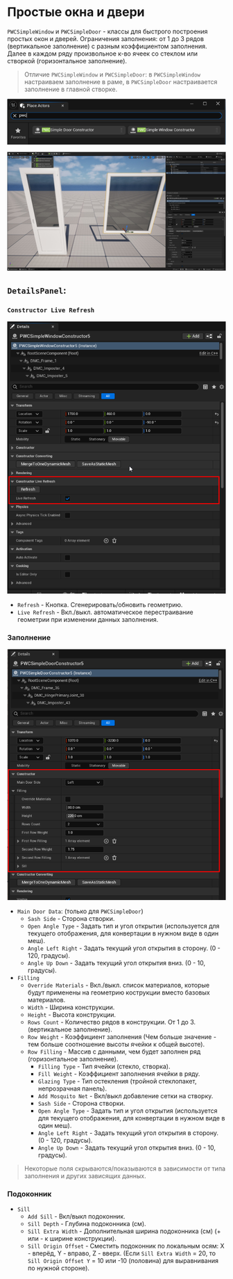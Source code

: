 # Простые окна и двери

`PWCSimpleWindow` и `PWCSimpleDoor` - классы для быстрого построения простых окон и дверей. Ограничения заполнения: от 1 до 3 рядов (вертикальное заполнение) с разным коэффициентом заполнения. Далее в каждом ряду произвольное к-во ячеек со стеклом или створкой (горизонтальное заполнение).

> Отличие `PWCSimpleWindow` и `PWCSimpleDoor`: в `PWCSimpleWindow` настраиваем заполнение в раме, в `PWCSimpleDoor` настраивается заполнение в главной створке.

![](../img/SimpleConstructor1.png ':size=50%')

![](../img/SimpleConstructor2.jpg ':size=50%')

## `DetailsPanel`:

### `Constructor Live Refresh`

![](../img/ConstructorLiveRefresh0.png ':size=20%')

- `Refresh` - Кнопка. Сгенерировать/обновить геометрию.
- `Live Refresh` - Вкл./выкл. автоматическое перестраивание геометрии при изменении данных заполнения.

### Заполнение

![](../img/SimpleConstructor0.png ':size=20%')

- `Main Door Data`: (только для `PWCSimpleDoor`)
	- `Sash Side` - Сторона створки.
	- `Open Angle Type` - Задать тип и угол открытия (используется для текущего отображения, для конвертации в нужном виде в один меш).
	- `Angle Left Right` - Задать текущий угол открытия в сторону. (0 - 120, градусы).
	- `Angle Up Down` - Задать текущий угол открытия вниз. (0 - 10, градусы).
- `Filling`
	- `Override Materials` - Вкл./выкл. список материалов, которые будут применены на геометрию кострукции вместо базовых материалов.
	- `Width` - Ширина конструкции.
	- `Height` - Высота конструкции.
	- `Rows Count` - Количество рядов в конструкции. От 1 до 3. (вертикальное заполнение).
	- `Row Weight` - Коэффициент заполнения (Чем больше значение - тем больше соотношение высоты ячейки к общей высоте).
	- `Row Filling` - Массив с данными, чем будет заполнен ряд (горизонтальное заполнение).
		- `Filling Type` - Тип ячейки (стекло, створка).
		- `Fill Weight` - Коэффициент заполнения ячейки в ряду.
		- `Glazing Type` - Тип остекления (тройной стеклопакет, непрозрачная панель).
		- `Add Mosquito Net` - Вкл/выкл добавление сетки на створку.
		- `Sash Side` - Сторона створки.
		- `Open Angle Type` - Задать тип и угол открытия (используется для текущего отображения, для конвертации в нужном виде в один меш).
		- `Angle Left Right` - Задать текущий угол открытия в сторону. (0 - 120, градусы).
		- `Angle Up Down` - Задать текущий угол открытия вниз. (0 - 10, градусы).

> Некоторые поля скрываются/показываются в зависимости от типа заполнения и других зависящих данных.

### Подоконник

- `Sill`
	- `Add Sill` - Вкл/выкл подоконник.
	- `Sill Depth` - Глубина подоконника (см). 
	- `Sill Extra Width` - Дополнительная ширина подоконника (см) (+ или - к ширине конструкции).
	- `Sill Origin Offset` - Сместить подоконник по локальным осям: X - вперёд, Y - вправо, Z - вверх. (Если `Sill Extra Width` = 20, то `Sill Origin Offset Y` = 10 или -10 (половина) для выравнивания по нужной стороне).
	
